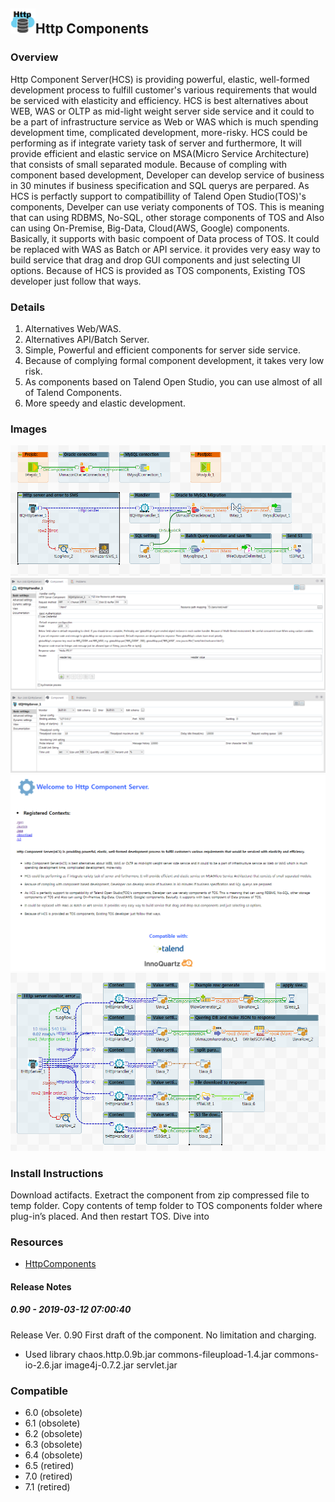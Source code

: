 ## <img src='./logo.jpg' width='40' height='40'>Http Components

### Overview
Http Component Server(HCS) is providing powerful, elastic, well-formed development process to fulfill customer's various requirements that would be serviced with elasticity and efficiency. 
HCS is best alternatives about WEB, WAS or OLTP as mid-light weight server side service and it could to be a part of infrastructure service as Web or WAS which is much spending development time, complicated development, more-risky. 
HCS could be performing as if integrate variety task of server and furthermore, It will provide efficient and elastic service on MSA(Micro Service Architecture) that consists of small separated module.
Because of compling with component based development, Developer can develop service of business in 30 minutes if business specification and SQL querys are perpared.
As HCS is perfactly support to compatibillity of Talend Open Studio(TOS)'s components, Develper can use veriaty components of TOS. This is meaning that can using RDBMS, No-SQL, other storage components of TOS and Also can using On-Premise, Big-Data, Cloud(AWS, Google) components. Basically, it supports with basic compoent of Data process of TOS.
It could be replaced with WAS as Batch or API service. it provides very easy way to build service that drag and drop GUI components and just selecting UI options. 
Because of HCS is provided as TOS components, Existing TOS developer just follow that ways.

### Details
1. Alternatives Web/WAS.
2. Alternatives API/Batch Server.
2. Simple, Powerful and efficient components for server side service.
3. Because of complying formal component development, it takes very low risk.
4. As components based on Talend Open Studio, you can use almost of all of Talend Components.
5. More speedy and elastic development.
### Images
<a href='./screenshots/v_0.90__5.jpg'><img src='./screenshots/v_0.90__5.jpg' ></a>
<a href='./screenshots/v_0.90__4.jpg'><img src='./screenshots/v_0.90__4.jpg' ></a>
<a href='./screenshots/v_0.90__3.jpg'><img src='./screenshots/v_0.90__3.jpg' ></a>
<a href='./screenshots/v_0.90__2.jpg'><img src='./screenshots/v_0.90__2.jpg' ></a>
<a href='./screenshots/v_0.90__1.jpg'><img src='./screenshots/v_0.90__1.jpg' ></a>


### Install Instructions
Download actifacts. 
Exetract the component from zip compressed file to temp folder. 
Copy contents of temp folder to TOS components folder where plug-in’s placed. 
And then restart TOS.
Dive into
### Resources
 * <a href=www.chaostocosmos.org>HttpComponents</a>

#### Release Notes

##### 0.90 - 2019-03-12 07:00:40
Release Ver. 0.90
First draft of the component.
No limitation and charging.

* Used library
chaos.http.0.9b.jar
commons-fileupload-1.4.jar
commons-io-2.6.jar
image4j-0.7.2.jar
servlet.jar
### Compatible
 -  6.0 (obsolete)
 -   6.1 (obsolete)
 -   6.2 (obsolete)
 -   6.3 (obsolete)
 -   6.4 (obsolete)
 -  6.5 (retired)
 -  7.0 (retired)
 -  7.1 (retired)